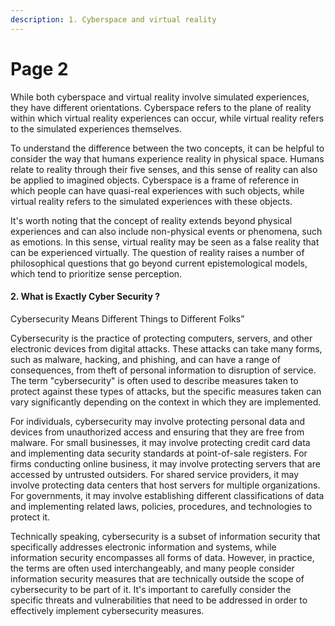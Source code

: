 ```yaml
---
description: 1. Cyberspace and virtual reality
---
```


# Page 2

While both cyberspace and virtual reality involve simulated experiences, they have different orientations. Cyberspace refers to the plane of reality within which virtual reality experiences can occur, while virtual reality refers to the simulated experiences themselves.

To understand the difference between the two concepts, it can be helpful to consider the way that humans experience reality in physical space. Humans relate to reality through their five senses, and this sense of reality can also be applied to imagined objects. Cyberspace is a frame of reference in which people can have quasi-real experiences with such objects, while virtual reality refers to the simulated experiences with these objects.

It's worth noting that the concept of reality extends beyond physical experiences and can also include non-physical events or phenomena, such as emotions. In this sense, virtual reality may be seen as a false reality that can be experienced virtually. The question of reality raises a number of philosophical questions that go beyond current epistemological models, which tend to prioritize sense perception.

#### 2. What is Exactly Cyber Security ?

Cybersecurity Means Different Things to Different Folks”

Cybersecurity is the practice of protecting computers, servers, and other electronic devices from digital attacks. These attacks can take many forms, such as malware, hacking, and phishing, and can have a range of consequences, from theft of personal information to disruption of service. The term "cybersecurity" is often used to describe measures taken to protect against these types of attacks, but the specific measures taken can vary significantly depending on the context in which they are implemented.

For individuals, cybersecurity may involve protecting personal data and devices from unauthorized access and ensuring that they are free from malware. For small businesses, it may involve protecting credit card data and implementing data security standards at point-of-sale registers. For firms conducting online business, it may involve protecting servers that are accessed by untrusted outsiders. For shared service providers, it may involve protecting data centers that host servers for multiple organizations. For governments, it may involve establishing different classifications of data and implementing related laws, policies, procedures, and technologies to protect it.

Technically speaking, cybersecurity is a subset of information security that specifically addresses electronic information and systems, while information security encompasses all forms of data. However, in practice, the terms are often used interchangeably, and many people consider information security measures that are technically outside the scope of cybersecurity to be part of it. It's important to carefully consider the specific threats and vulnerabilities that need to be addressed in order to effectively implement cybersecurity measures.

